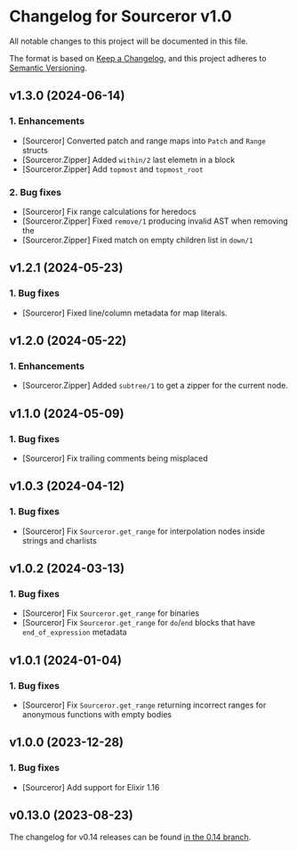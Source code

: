 # Changelog for Sourceror v1.0

All notable changes to this project will be documented in this file.

The format is based on [Keep a Changelog](https://keepachangelog.com/en/1.0.0/),
and this project adheres to [Semantic Versioning](https://semver.org/spec/v2.0.0.html).

## v1.3.0 (2024-06-14)

### 1. Enhancements

- [Sourceror] Converted patch and range maps into `Patch` and `Range` structs
- [Sourceror.Zipper] Added `within/2`
  last elemetn in a block
- [Sourceror.Zipper] Add `topmost` and `topmost_root`

### 2. Bug fixes

- [Sourceror] Fix range calculations for heredocs
- [Sourceror.Zipper] Fixed `remove/1` producing invalid AST when removing the
- [Sourceror.Zipper] Fixed match on empty children list in `down/1`

## v1.2.1 (2024-05-23)

### 1. Bug fixes

- [Sourceror] Fixed line/column metadata for map literals.

## v1.2.0 (2024-05-22)

### 1. Enhancements

- [Sourceror.Zipper] Added `subtree/1` to get a zipper for the current node.

## v1.1.0 (2024-05-09)

### 1. Bug fixes

- [Sourceror] Fix trailing comments being misplaced

## v1.0.3 (2024-04-12)

### 1. Bug fixes

- [Sourceror] Fix `Sourceror.get_range` for interpolation nodes inside
  strings and charlists

## v1.0.2 (2024-03-13)

### 1. Bug fixes

- [Sourceror] Fix `Sourceror.get_range` for binaries
- [Sourceror] Fix `Sourceror.get_range` for `do`/`end` blocks that have
  `end_of_expression` metadata

## v1.0.1 (2024-01-04)

### 1. Bug fixes

- [Sourceror] Fix `Sourceror.get_range` returning incorrect ranges for
  anonymous functions with empty bodies

## v1.0.0 (2023-12-28)

### 1. Bug fixes

- [Sourceror] Add support for Elixir 1.16

## v0.13.0 (2023-08-23)

The changelog for v0.14 releases can be found [in the 0.14
branch](https://github.com/doorgan/sourceror/blob/v0.14/CHANGELOG.md).
